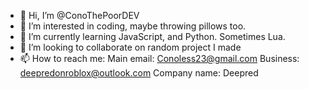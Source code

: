- 👋 Hi, I’m @ConoThePoorDEV
- 👀 I’m interested in coding, maybe throwing pillows too.
- 🌱 I’m currently learning JavaScript, and Python. Sometimes Lua.
- 💞️ I’m looking to collaborate on random project I made
- 📫 How to reach me: Main email: Conoless23@gmail.com   Business: deepredonroblox@outlook.com
Company name: Deepred

<!---
ConoThePoorDEV/ConoThePoorDEV is a ✨ special ✨ repository because its `README.md` (this file) appears on your GitHub profile.
You can click the Preview link to take a look at your changes.
--->
